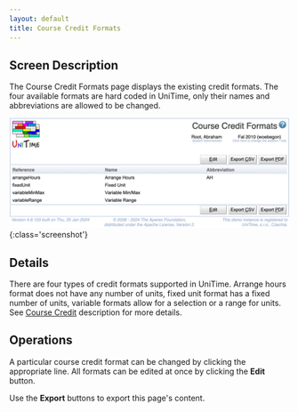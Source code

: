 ```yaml
---
layout: default
title: Course Credit Formats
---
```



## Screen Description

The Course Credit Formats page displays the existing credit formats. The four available formats are hard coded in UniTime, only their names and abbreviations are allowed to be changed.

![Course Credit Formats](images/course-credit-formats.png){:class='screenshot'}

## Details

There are four types of credit formats supported in UniTime. Arrange hours format does not have any number of units, fixed unit format has a fixed number of units, variable formats allow for a selection or a range for units. See [Course Credit](course-credit) description for more details.

## Operations

A particular course credit format can be changed by clicking the appropriate line. All formats can be edited at once by clicking the **Edit** button.

Use the **Export** buttons to export this page's content.


